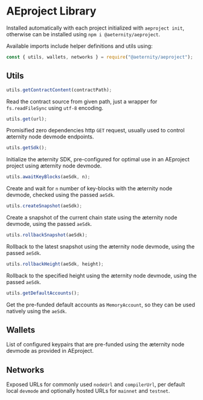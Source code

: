 # AEproject Library

Installed automatically with each project initialized with `aeproject init`, otherwise can be installed using `npm i @aeternity/aeproject`.

Available imports include helper definitions and utils using:

```javascript
const { utils, wallets, networks } = require("@aeternity/aeproject");
```

## Utils

```javascript
utils.getContractContent(contractPath);
```

Read the contract source from given path, just a wrapper for `fs.readFileSync` using `utf-8` encoding.

```javascript
utils.get(url);
```

Promisified zero dependencies http `GET` request, usually used to control æternity node devmode endpoints.

```javascript
utils.getSdk();
```

Initialize the æternity SDK, pre-configured for optimal use in an AEproject project using æternity node devmode.

```javascript
utils.awaitKeyBlocks(aeSdk, n);
```

Create and wait for `n` number of key-blocks with the æternity node devmode, checked using the passed `aeSdk`.

```javascript
utils.createSnapshot(aeSdk);
```

Create a snapshot of the current chain state using the æternity node devmode, using the passed `aeSdk`.

```javascript
utils.rollbackSnapshot(aeSdk);
```

Rollback to the latest snapshot using the æternity node devmode, using the passed `aeSdk`.

```javascript
utils.rollbackHeight(aeSdk, height);
```

Rollback to the specified height using the æternity node devmode, using the passed `aeSdk`.

```javascript
utils.getDefaultAccounts();
```

Get the pre-funded default accounts as `MemoryAccount`, so they can be used natively using the `aeSdk`.

## Wallets

List of configured keypairs that are pre-funded using the æternity node devmode as provided in AEproject.

## Networks

Exposed URLs for commonly used `nodeUrl` and `compilerUrl`, per default local `devmode` and optionally hosted URLs for `mainnet` and `testnet`.
